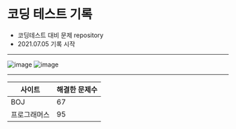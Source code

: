 # 코딩 테스트 기록
- 코딩테스트 대비 문제 repository
- 2021.07.05 기록 시작
---
![image](https://user-images.githubusercontent.com/60573093/126943377-bf1e7e26-6a46-4aad-8d2c-047e37f515d2.png)
![image](https://user-images.githubusercontent.com/60573093/126943636-e359f8eb-12eb-42a5-a018-29d285d94c8c.png)

---
|사이트|해결한 문제수|
|------|---|
|BOJ|67|
|프로그래머스|95|
